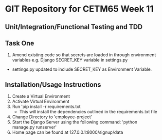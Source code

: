 # GIT Repository for CETM65 Week 11
## Unit/Integration/Functional Testing and TDD

## Task One

1. Amend existing code so that secrets are loaded in through environment variables e.g. Django SECRET_KEY variable in settings.py


* settings.py updated to include SECRET_KEY as Environment Variable.


## Installation/Usage Instructions
1. Create a Virtual Environment
2. Activate Virtual Environment
3. Run 'pip install -r requirements.txt
    * This will install the dependencies outlined in the requirements.txt file
4. Change Directory to 'employee-project'
5. Start the Django Server using the following command: 'python manage.py runserver'
6. Home page can be found at 127.0.0.1:8000/signup/data

